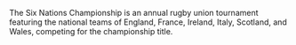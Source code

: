 The Six Nations Championship is an annual rugby union tournament featuring the national teams of England, France, Ireland, Italy, Scotland, and Wales, competing for the championship title.
